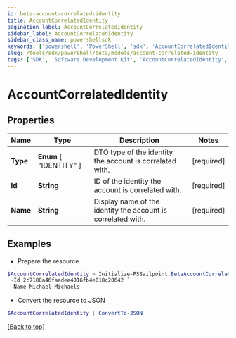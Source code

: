 ```yaml
---
id: beta-account-correlated-identity
title: AccountCorrelatedIdentity
pagination_label: AccountCorrelatedIdentity
sidebar_label: AccountCorrelatedIdentity
sidebar_class_name: powershellsdk
keywords: ['powershell', 'PowerShell', 'sdk', 'AccountCorrelatedIdentity', 'BetaAccountCorrelatedIdentity'] 
slug: /tools/sdk/powershell/beta/models/account-correlated-identity
tags: ['SDK', 'Software Development Kit', 'AccountCorrelatedIdentity', 'BetaAccountCorrelatedIdentity']
---
```



# AccountCorrelatedIdentity

## Properties

Name | Type | Description | Notes
------------ | ------------- | ------------- | -------------
**Type** |  **Enum** [  "IDENTITY" ] | DTO type of the identity the account is correlated with. | [required]
**Id** | **String** | ID of the identity the account is correlated with. | [required]
**Name** | **String** | Display name of the identity the account is correlated with. | [required]

## Examples

- Prepare the resource
```powershell
$AccountCorrelatedIdentity = Initialize-PSSailpoint.BetaAccountCorrelatedIdentity  -Type IDENTITY `
 -Id 2c7180a46faadee4016fb4e018c20642 `
 -Name Michael Michaels
```

- Convert the resource to JSON
```powershell
$AccountCorrelatedIdentity | ConvertTo-JSON
```


[[Back to top]](#) 

